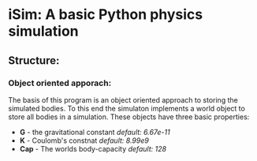 # iSim: A basic Python physics simulation

## Structure:

### Object oriented apporach:

The basis of this program is an object oriented
approach to storing the simulated bodies.
To this end the simulaton implements a world object
to store all bodies in a simulation. These objects
have three basic properties:
* **G** - the gravitational constant *default: 6.67e-11*
* **K** - Coulomb's constnat *default: 8.99e9*
* **Cap** - The worlds body-capacity *default: 128*
